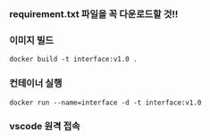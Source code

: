 ### **requirement.txt 파일을 꼭 다운로드할 것!!**

### **이미지 빌드**  
```docker build -t interface:v1.0 .```  


### **컨테이너 실행**  
```docker run --name=interface -d -t interface:v1.0```  


### **vscode 원격 접속**